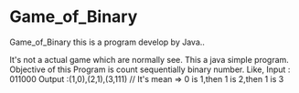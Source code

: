 # Game_of_Binary
Game_of_Binary this is a program develop by Java.. 

It's not a actual game which are normally see. This a java simple program. 
Objective of this Program is count sequentially binary number.
Like,
Input : 011000
Output :(1,0),(2,1),(3,111) // It's mean => 0 is 1,then 1 is 2,then 1 is 3
